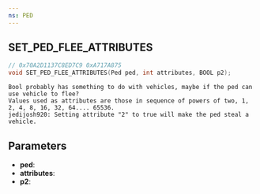 ```yaml
---
ns: PED
---
```

## SET_PED_FLEE_ATTRIBUTES

```c
// 0x70A2D1137C8ED7C9 0xA717A875
void SET_PED_FLEE_ATTRIBUTES(Ped ped, int attributes, BOOL p2);
```

```
Bool probably has something to do with vehicles, maybe if the ped can use vehicle to flee?  
Values used as attributes are those in sequence of powers of two, 1, 2, 4, 8, 16, 32, 64.... 65536.  
jedijosh920: Setting attribute "2" to true will make the ped steal a vehicle.  
```

## Parameters
* **ped**: 
* **attributes**: 
* **p2**: 

